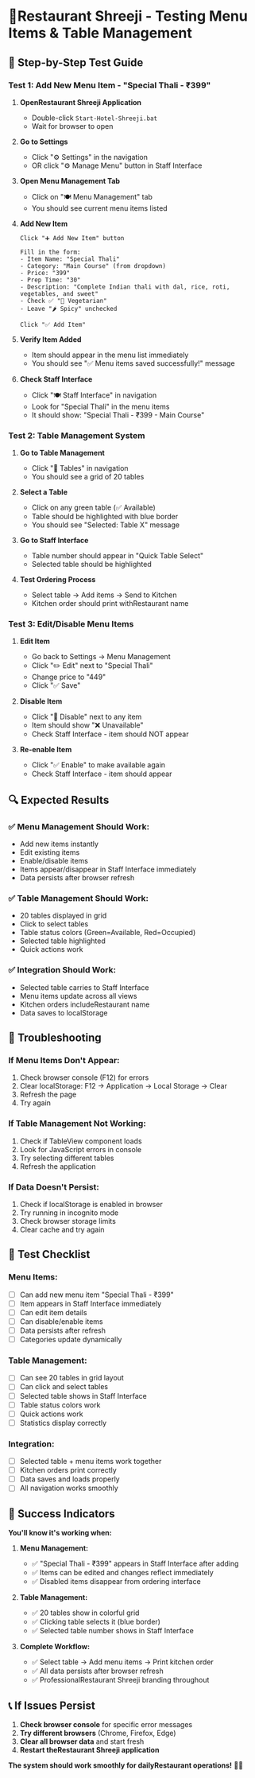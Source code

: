 # 🧪Restaurant Shreeji - Testing Menu Items & Table Management

## 🎯 Step-by-Step Test Guide

### **Test 1: Add New Menu Item - "Special Thali - ₹399"**

1. **OpenRestaurant Shreeji Application**
   - Double-click `Start-Hotel-Shreeji.bat`
   - Wait for browser to open

2. **Go to Settings**
   - Click "⚙️ Settings" in the navigation
   - OR click "⚙️ Manage Menu" button in Staff Interface

3. **Open Menu Management Tab**
   - Click on "🍽️ Menu Management" tab
   - You should see current menu items listed

4. **Add New Item**
   ```
   Click "➕ Add New Item" button
   
   Fill in the form:
   - Item Name: "Special Thali"
   - Category: "Main Course" (from dropdown)
   - Price: "399"
   - Prep Time: "30"
   - Description: "Complete Indian thali with dal, rice, roti, vegetables, and sweet"
   - Check ✅ "🌱 Vegetarian"
   - Leave "🌶️ Spicy" unchecked
   
   Click "✅ Add Item"
   ```

5. **Verify Item Added**
   - Item should appear in the menu list immediately
   - You should see "✅ Menu items saved successfully!" message

6. **Check Staff Interface**
   - Click "🍽️ Staff Interface" in navigation
   - Look for "Special Thali" in the menu items
   - It should show: "Special Thali - ₹399 - Main Course"

### **Test 2: Table Management System**

1. **Go to Table Management**
   - Click "🏓 Tables" in navigation
   - You should see a grid of 20 tables

2. **Select a Table**
   - Click on any green table (✅ Available)
   - Table should be highlighted with blue border
   - You should see "Selected: Table X" message

3. **Go to Staff Interface**
   - Table number should appear in "Quick Table Select"
   - Selected table should be highlighted

4. **Test Ordering Process**
   - Select table → Add items → Send to Kitchen
   - Kitchen order should print withRestaurant name

### **Test 3: Edit/Disable Menu Items**

1. **Edit Item**
   - Go back to Settings → Menu Management
   - Click "✏️ Edit" next to "Special Thali"
   - Change price to "449"
   - Click "✅ Save"

2. **Disable Item**
   - Click "🚫 Disable" next to any item
   - Item should show "❌ Unavailable"
   - Check Staff Interface - item should NOT appear

3. **Re-enable Item**
   - Click "✅ Enable" to make available again
   - Check Staff Interface - item should appear

## 🔍 Expected Results

### ✅ **Menu Management Should Work:**
- Add new items instantly
- Edit existing items
- Enable/disable items
- Items appear/disappear in Staff Interface immediately
- Data persists after browser refresh

### ✅ **Table Management Should Work:**
- 20 tables displayed in grid
- Click to select tables
- Table status colors (Green=Available, Red=Occupied)
- Selected table highlighted
- Quick actions work

### ✅ **Integration Should Work:**
- Selected table carries to Staff Interface
- Menu items update across all views
- Kitchen orders includeRestaurant name
- Data saves to localStorage

## 🐛 Troubleshooting

### **If Menu Items Don't Appear:**
1. Check browser console (F12) for errors
2. Clear localStorage: F12 → Application → Local Storage → Clear
3. Refresh the page
4. Try again

### **If Table Management Not Working:**
1. Check if TableView component loads
2. Look for JavaScript errors in console
3. Try selecting different tables
4. Refresh the application

### **If Data Doesn't Persist:**
1. Check if localStorage is enabled in browser
2. Try running in incognito mode
3. Check browser storage limits
4. Clear cache and try again

## 📱 Test Checklist

### **Menu Items:**
- [ ] Can add new menu item "Special Thali - ₹399"
- [ ] Item appears in Staff Interface immediately
- [ ] Can edit item details
- [ ] Can disable/enable items
- [ ] Data persists after refresh
- [ ] Categories update dynamically

### **Table Management:**
- [ ] Can see 20 tables in grid layout
- [ ] Can click and select tables
- [ ] Selected table shows in Staff Interface
- [ ] Table status colors work
- [ ] Quick actions work
- [ ] Statistics display correctly

### **Integration:**
- [ ] Selected table + menu items work together
- [ ] Kitchen orders print correctly
- [ ] Data saves and loads properly
- [ ] All navigation works smoothly

## 🎉 Success Indicators

**You'll know it's working when:**

1. **Menu Management:** 
   - ✅ "Special Thali - ₹399" appears in Staff Interface after adding
   - ✅ Items can be edited and changes reflect immediately
   - ✅ Disabled items disappear from ordering interface

2. **Table Management:**
   - ✅ 20 tables show in colorful grid
   - ✅ Clicking table selects it (blue border)
   - ✅ Selected table number shows in Staff Interface

3. **Complete Workflow:**
   - ✅ Select table → Add menu items → Print kitchen order
   - ✅ All data persists after browser refresh
   - ✅ ProfessionalRestaurant Shreeji branding throughout

## 📞 If Issues Persist

1. **Check browser console** for specific error messages
2. **Try different browsers** (Chrome, Firefox, Edge)
3. **Clear all browser data** and start fresh
4. **Restart theRestaurant Shreeji application**

**The system should work smoothly for dailyRestaurant operations!** 🏨✨